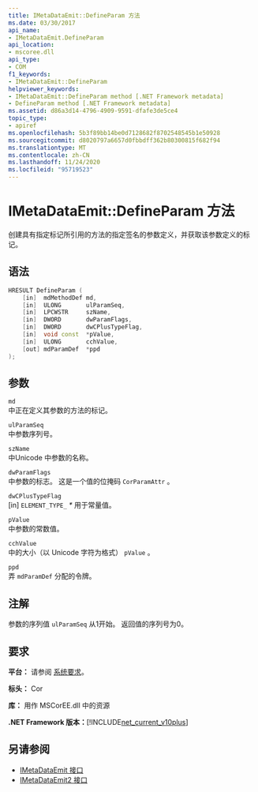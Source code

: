 ```yaml
---
title: IMetaDataEmit::DefineParam 方法
ms.date: 03/30/2017
api_name:
- IMetaDataEmit.DefineParam
api_location:
- mscoree.dll
api_type:
- COM
f1_keywords:
- IMetaDataEmit::DefineParam
helpviewer_keywords:
- IMetaDataEmit::DefineParam method [.NET Framework metadata]
- DefineParam method [.NET Framework metadata]
ms.assetid: d86a3d14-4796-4909-9591-dfafe3de5ce4
topic_type:
- apiref
ms.openlocfilehash: 5b3f89bb14be0d7128682f8702548545b1e50928
ms.sourcegitcommit: d8020797a6657d0fbbdff362b80300815f682f94
ms.translationtype: MT
ms.contentlocale: zh-CN
ms.lasthandoff: 11/24/2020
ms.locfileid: "95719523"
---
```

# <a name="imetadataemitdefineparam-method"></a>IMetaDataEmit::DefineParam 方法

创建具有指定标记所引用的方法的指定签名的参数定义，并获取该参数定义的标记。  
  
## <a name="syntax"></a>语法  
  
```cpp  
HRESULT DefineParam (  
    [in]  mdMethodDef md,
    [in]  ULONG       ulParamSeq,
    [in]  LPCWSTR     szName,
    [in]  DWORD       dwParamFlags,
    [in]  DWORD       dwCPlusTypeFlag,
    [in]  void const  *pValue,  
    [in]  ULONG       cchValue,
    [out] mdParamDef  *ppd
);  
```  
  
## <a name="parameters"></a>参数  

 `md`  
 中正在定义其参数的方法的标记。  
  
 `ulParamSeq`  
 中参数序列号。  
  
 `szName`  
 中Unicode 中参数的名称。  
  
 `dwParamFlags`  
 中参数的标志。 这是一个值的位掩码 `CorParamAttr` 。  
  
 `dwCPlusTypeFlag`  
 [in] `ELEMENT_TYPE_` *\** 用于常量值。  
  
 `pValue`  
 中参数的常数值。  
  
 `cchValue`  
 中的大小（以 Unicode 字符为格式） `pValue` 。  
  
 `ppd`  
 弄 `mdParamDef` 分配的令牌。  
  
## <a name="remarks"></a>注解  

 参数的序列值 `ulParamSeq` 从1开始。 返回值的序列号为0。  
  
## <a name="requirements"></a>要求  

 **平台：** 请参阅 [系统要求](../../get-started/system-requirements.md)。  
  
 **标头：** Cor  
  
 **库：** 用作 MSCorEE.dll 中的资源  
  
 **.NET Framework 版本：**[!INCLUDE[net_current_v10plus](../../../../includes/net-current-v10plus-md.md)]  
  
## <a name="see-also"></a>另请参阅

- [IMetaDataEmit 接口](imetadataemit-interface.md)
- [IMetaDataEmit2 接口](imetadataemit2-interface.md)
